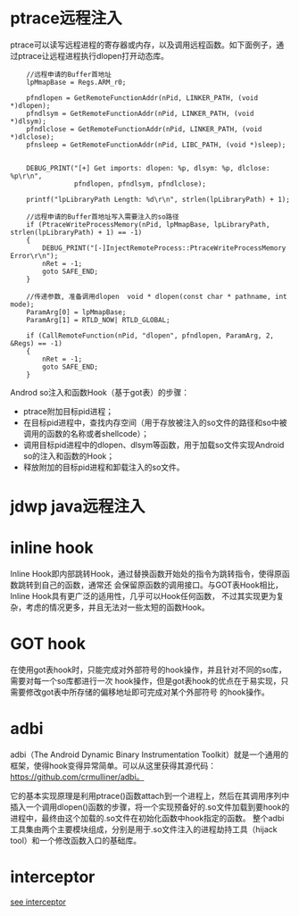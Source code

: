 # ptrace远程注入
ptrace可以读写远程进程的寄存器或内存，以及调用远程函数。如下面例子，通过ptrace让远程进程执行dlopen打开动态库。
```
    //远程申请的Buffer首地址
    lpMmapBase = Regs.ARM_r0;

    pfndlopen = GetRemoteFunctionAddr(nPid, LINKER_PATH, (void *)dlopen);
    pfndlsym = GetRemoteFunctionAddr(nPid, LINKER_PATH, (void *)dlsym);
    pfndlclose = GetRemoteFunctionAddr(nPid, LINKER_PATH, (void *)dlclose);
    pfnsleep = GetRemoteFunctionAddr(nPid, LIBC_PATH, (void *)sleep);


    DEBUG_PRINT("[+] Get imports: dlopen: %p, dlsym: %p, dlclose: %p\r\n",
                pfndlopen, pfndlsym, pfndlclose);

    printf("lpLibraryPath Length: %d\r\n", strlen(lpLibraryPath) + 1);

    //远程申请的Buffer首地址写入需要注入的so路径
    if (PtraceWriteProcessMemory(nPid, lpMmapBase, lpLibraryPath, strlen(lpLibraryPath) + 1) == -1)
    {
        DEBUG_PRINT("[-]InjectRemoteProcess::PtraceWriteProcessMemory Error\r\n");
        nRet = -1;
        goto SAFE_END;
    }

    //传递参数, 准备调用dlopen  void * dlopen(const char * pathname, int mode);
    ParamArg[0] = lpMmapBase;
    ParamArg[1] = RTLD_NOW| RTLD_GLOBAL;

    if (CallRemoteFunction(nPid, "dlopen", pfndlopen, ParamArg, 2, &Regs) == -1)
    {
        nRet = -1;
        goto SAFE_END;
    }
```
Androd so注入和函数Hook（基于got表）的步骤：
- ptrace附加目标pid进程；
- 在目标pid进程中，查找内存空间（用于存放被注入的so文件的路径和so中被调用的函数的名称或者shellcode）；
- 调用目标pid进程中的dlopen、dlsym等函数，用于加载so文件实现Android so的注入和函数的Hook；
- 释放附加的目标pid进程和卸载注入的so文件。

# jdwp java远程注入

# inline hook
Inline Hook即内部跳转Hook，通过替换函数开始处的指令为跳转指令，使得原函数跳转到自己的函数，通常还
会保留原函数的调用接口。与GOT表Hook相比，Inline Hook具有更广泛的适用性，几乎可以Hook任何函数，
不过其实现更为复杂，考虑的情况更多，并且无法对一些太短的函数Hook。
# GOT hook
在使用got表hook时，只能完成对外部符号的hook操作，并且针对不同的so库，需要对每一个so库都进行一次
hook操作，但是got表hook的优点在于易实现，只需要修改got表中所存储的偏移地址即可完成对某个外部符号
的hook操作。
# adbi
adbi（The Android Dynamic Binary Instrumentation Toolkit）就是一个通用的框架，使得hook变得异常简单。可以从这里获得其源代码：https://github.com/crmulliner/adbi。

它的基本实现原理是利用ptrace()函数attach到一个进程上，然后在其调用序列中插入一个调用dlopen()函数的步骤，将一个实现预备好的.so文件加载到要hook的进程中，最终由这个加载的.so文件在初始化函数中hook指定的函数。
整个adbi工具集由两个主要模块组成，分别是用于.so文件注入的进程劫持工具（hijack tool）和一个修改函数入口的基础库。

# interceptor
[see interceptor](interceptor.md)